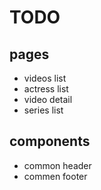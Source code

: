 # TODO

## pages

- videos list
- actress list
- video detail
- series list

## components

- common header
- commen footer
